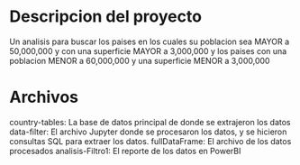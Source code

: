 # Descripcion del proyecto

Un analisis para buscar los paises en los cuales su poblacion sea MAYOR a 50,000,000 y con una superficie MAYOR a 3,000,000
y los paises con una poblacion MENOR a 60,000,000 y una superficie MENOR  a 3,000,000

# Archivos

country-tables: La base de datos principal de donde se extrajeron los datos
data-filter: El archivo Jupyter donde se procesaron los datos, y se hicieron consultas SQL para extraer los datos.
fullDataFrame: El archivo de los datos procesados
analisis-Filtro1: El reporte de los datos en PowerBI
